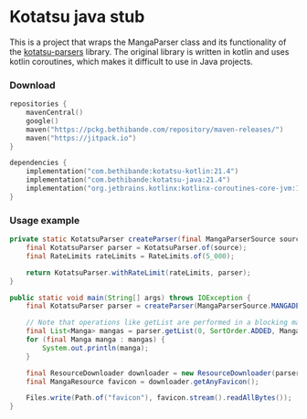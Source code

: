 # Kotatsu java stub
This is a project that wraps the MangaParser class and its functionality of the [kotatsu-parsers](https://github.com/KotatsuApp/kotatsu-parsers) library.
The original library is written in kotlin and uses kotlin coroutines, which makes it difficult to use in Java projects.

### Download
```kotlin
repositories {
    mavenCentral()
    google()
    maven("https://pckg.bethibande.com/repository/maven-releases/")
    maven("https://jitpack.io")
}

dependencies {
    implementation("com.bethibande:kotatsu-kotlin:21.4")
    implementation("com.bethibande:kotatsu-java:21.4")
    implementation("org.jetbrains.kotlinx:kotlinx-coroutines-core-jvm:1.9.0")
}
```

### Usage example
```java
private static KotatsuParser createParser(final MangaParserSource source) {
    final KotatsuParser parser = KotatsuParser.of(source);
    final RateLimits rateLimits = RateLimits.of(5_000);

    return KotatsuParser.withRateLimit(rateLimits, parser);
}

public static void main(String[] args) throws IOException {
    final KotatsuParser parser = createParser(MangaParserSource.MANGADEX);

    // Note that operations like getList are performed in a blocking manner and are meant to run on virtual threads for peak performance.
    final List<Manga> mangas = parser.getList(0, SortOrder.ADDED, MangaListFilter.getEMPTY());
    for (final Manga manga : mangas) {
        System.out.println(manga);
    }

    final ResourceDownloader downloader = new ResourceDownloader(parser);
    final MangaResource favicon = downloader.getAnyFavicon();

    Files.write(Path.of("favicon"), favicon.stream().readAllBytes());
}
```